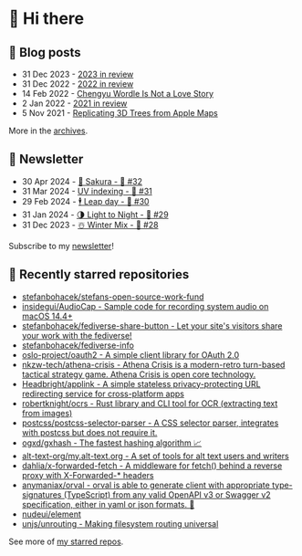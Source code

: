 # 👋 Hi there

## 📝 Blog posts

<!-- feed start -->
- 31 Dec 2023 - [2023 in review](https://cheeaun.com/blog/2023/12/2023-in-review/)
- 31 Dec 2022 - [2022 in review](https://cheeaun.com/blog/2022/12/2022-in-review/)
- 14 Feb 2022 - [Chengyu Wordle Is Not a Love Story](https://cheeaun.com/blog/2022/02/chengyu-wordle-is-not-a-love-story/)
- 2 Jan 2022 - [2021 in review](https://cheeaun.com/blog/2022/01/2021-in-review/)
- 5 Nov 2021 - [Replicating 3D Trees from Apple Maps](https://cheeaun.com/blog/2021/11/replicating-3d-trees-apple-maps/)
<!-- feed end -->

More in the [archives](https://cheeaun.com/blog/archives/).

## 📰 Newsletter

<!-- newsletter start -->
- 30 Apr 2024 - [🌸 Sakura - 🥫 #32](https://cheeaun.substack.com/p/sakura-32)
- 31 Mar 2024 - [UV indexing - 🥫 #31](https://cheeaun.substack.com/p/uv-indexing-31)
- 29 Feb 2024 - [🕴️ Leap day - 🥫 #30](https://cheeaun.substack.com/p/leap-day-30)
- 31 Jan 2024 - [🌗 Light to Night - 🥫 #29](https://cheeaun.substack.com/p/light-to-night-29)
- 31 Dec 2023 - [☃️ Winter Mix - 🥫 #28](https://cheeaun.substack.com/p/winter-mix-28)
<!-- newsletter end -->

Subscribe to my [newsletter](https://cheeaun.substack.com/)!

## 🌟 Recently starred repositories

<!-- starred repos start -->
- [stefanbohacek/stefans-open-source-work-fund](https://github.com/stefanbohacek/stefans-open-source-work-fund)
- [insidegui/AudioCap - Sample code for recording system audio on macOS 14.4+](https://github.com/insidegui/AudioCap)
- [stefanbohacek/fediverse-share-button - Let your site's visitors share your work with the fediverse!](https://github.com/stefanbohacek/fediverse-share-button)
- [stefanbohacek/fediverse-info](https://github.com/stefanbohacek/fediverse-info)
- [oslo-project/oauth2 - A simple client library for OAuth 2.0](https://github.com/oslo-project/oauth2)
- [nkzw-tech/athena-crisis - Athena Crisis is a modern-retro turn-based tactical strategy game. Athena Crisis is open core technology.](https://github.com/nkzw-tech/athena-crisis)
- [Headbright/applink - A simple stateless privacy-protecting URL redirecting service for cross-platform apps](https://github.com/Headbright/applink)
- [robertknight/ocrs - Rust library and CLI tool for OCR (extracting text from images)](https://github.com/robertknight/ocrs)
- [postcss/postcss-selector-parser - A CSS selector parser, integrates with postcss but does not require it.](https://github.com/postcss/postcss-selector-parser)
- [ogxd/gxhash - The fastest hashing algorithm 📈](https://github.com/ogxd/gxhash)
- [alt-text-org/my.alt-text.org - A set of tools for alt text users and writers](https://github.com/alt-text-org/my.alt-text.org)
- [dahlia/x-forwarded-fetch - A middleware for fetch() behind a reverse proxy with X-Forwarded-* headers](https://github.com/dahlia/x-forwarded-fetch)
- [anymaniax/orval - orval is able to generate client with appropriate type-signatures (TypeScript) from any valid OpenAPI v3 or Swagger v2 specification, either in yaml or json formats. 🍺](https://github.com/anymaniax/orval)
- [nudeui/element](https://github.com/nudeui/element)
- [unjs/unrouting - Making filesystem routing universal](https://github.com/unjs/unrouting)
<!-- starred repos end -->

See more of [my starred repos](https://github.com/stars/cheeaun/).
